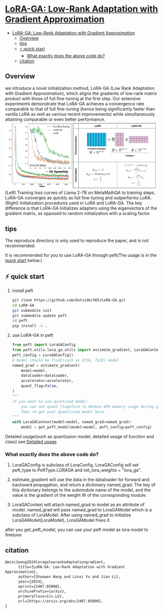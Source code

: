 # [LoRA-GA: Low-Rank Adaptation with Gradient Approximation](https://arxiv.org/abs/2407.05000)

- [LoRA-GA: Low-Rank Adaptation with Gradient Approximation](#lora-ga-low-rank-adaptation-with-gradient-approximation)
  - [Overview](#overview)
  - [tips](#tips)
  - [⚡️ quick start](#️-quick-start)
    - [What exactly does the above code do?](#what-exactly-does-the-above-code-do)
  - [citation](#citation)

## Overview

we introduce a novel initialization method, LoRA-GA (Low Rank Adaptation with Gradient Approximation), which aligns the gradients of low-rank matrix product with those of full fine-tuning at the first step. Our extensive experiments demonstrate that LoRA-GA achieves a convergence rate comparable to that of full fine-tuning (hence being significantly faster than vanilla LoRA as well as various recent improvements) while simultaneously attaining comparable or even better performance.
![](./resource/pic/fig-1.png)
(Left) Training loss curves of Llama 2-7B on MetaMathQA to training steps. LoRA-GA
converges as quickly as full fine-tuning and outperforms LoRA. (Right) Initialization procedures
used in LoRA and LoRA-GA. The key difference is that LoRA-GA initializes adapters using the
eigenvectors of the gradient matrix, as opposed to random initialization with a scaling factor.

## tips

The reproduce directory is only used to reproduce the paper, and is not recommended.

It is recommended for you to use LoRA-GA through peft(The usage is in the [quick start](#⚡️-quick-start) below.)

## ⚡️ quick start

1. install peft
   ```bash
   git clone https://github.com/Outsider565/LoRA-GA.git
   cd LoRA-GA
   git submodule init
   git submodule update peft
   cd peft
   pip install -e .
   ```
2. use LoRA-GA in peft
   ```python
   from peft import LoraGAConfig
   from peft.utils.lora_ga_utils import estimate_gradient, LoraGAContext
   peft_config = LoraGAConfig()
   # model should be float(such as bf16, fp32) model
   named_grad = estimate_gradient(
       model=model,
       dataloader=dataloader,
       accelerator=accelerator,
       quant_flag=False,
   )
   """
   if you want to use quantized model:
       you can set quant_flag=Ture to Reduce GPU memory usage during gradient estimation.
       then re-get your quantizied model here.
   """
   with LoraGAContext(model=model, named_grad=named_grad):
       model = get_peft_model(model=model, peft_config=peft_config)
   ```

Detailed usage(such as quantizaion model, detailed usage of function and class) see [Detailed usage](./doc/detail.md)

### What exactly does the above code do?

1. LoraGAConfig is subclass of LoraConfig. LoraGAConfig will set peft_type to PeftType.LORAGA and init_lora_weights = "lora_ga".

2. estimate_gradient will use the data in the dataloader for forward and backward propagation, and return a dictionary named_grad. The key of this dictionary belongs to the submodule name of the model, and the value is the gradient of the weight W of the corresponding module.

3. LoraGAContext will attach named_grad to model as an attribute of model. named_grad will pass named_grad to LoraGAModel which is a subclass of LoraModel. After using named_grad to initialize LoraGAModel(LoraModel), LoraGAModel frees it.

after you get_peft_model, you can use your peft model as lora model to finetune

## citation

```
@misc{wang2024loragalowrankadaptationgradient,
      title={LoRA-GA: Low-Rank Adaptation with Gradient Approximation},
      author={Shaowen Wang and Linxi Yu and Jian Li},
      year={2024},
      eprint={2407.05000},
      archivePrefix={arXiv},
      primaryClass={cs.LG},
      url={https://arxiv.org/abs/2407.05000},
}
```
